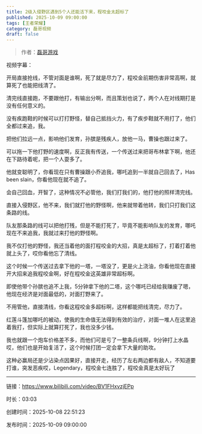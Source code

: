 ```yaml
---
title: 2级入侵野区遇到5个人还能活下来，程咬金太超标了
published: 2025-10-09 09:00:00
tags: [王者荣耀]
category: 磊哥视频
draft: false
---
```



> 作者：[磊哥游戏](https://space.bilibili.com/268941858)

视频字幕：

开局直接抢线，不管对面是谁啊，死了就是尽力了，程咬金前期伤害非常高啊，就算死了也能把线清了。

清完线直接跑，不要跟他打，有输出分啊，而且策划也说了，两个人在对线期打是没有任何意义的。

没有疾跑鞋的时候可以打打野怪，替自己抵挡火力，有了疾步鞋就不用打了，他们全都过来追，我。

把他们拉远一点，影响他们发育，孙膑是残疾人，放他一马，曹操也跟过来了。

可以拖一下他打野的速度啊，反正我有传送，一个传送过来把哥布林拿下啊，他还在下路待着呢，把一个人耍多了。

他就变聪明了，你看现在只有曹操跟小乔追我，哪吒追到一半就自己回去了，Has been slain，你看他现在就不追了。

会自己回血，开智了，这种情况不必管他，我们打我们的，他打他的照样清完线。

直接入侵野区，他不来，我们就打他的野怪啊，他来就带着他转，我们只打我们这条路的线。

队友那条路的线可以把他打残，但是不能打死了，毕竟不能影响队友的发育，哪吒现在不来追我，我就过来打他的野怪啊。

我不仅打他的野怪，我还当着他的面打程咬金的大招，真是太超标了，打着打着他就上头了，哎你看他忘了清线。

这个时候一个传送过去拿下他的一塔，一塔没了，更是火上浇油，你看他现在直接开大招来追我程咬金啊，好在程咬金这英雄非常超标啊。

即使他带个孙膑也追不上我，5分钟拿下他的二塔，这个哪吒已经给我赚废了嗯，他现在经济是对面最低的，对面打野来了。

不用管他，直接清线，你看这程咬金多超标啊，这样都能把线清完，尽力了。

红莲斗篷加哪吒的被动，使我的生命值无法得到有效的治疗，对面一堆人在这里追着我打，但实际上就算打死了，我也没多少钱。

我也就跟一个炮车价格差不多，而他们可是亏了一整条兵线啊，9分钟打上水晶哎，他们也是开始复活了，这个时候打团一定会拿下大量的助攻。

这种必赢局还是少沾染点因果好，直接开走，经历了左右两边都有敌人，不知道要打谁，突发恶疾哎，Legendary，程咬金七连胜了，程咬金真是太好玩了

---

链接：https://www.bilibili.com/video/BV1FHxvzjEPp

时长：03:03

创建时间：2025-10-08 22:51:23

发布时间：2025-10-09 09:00:00
